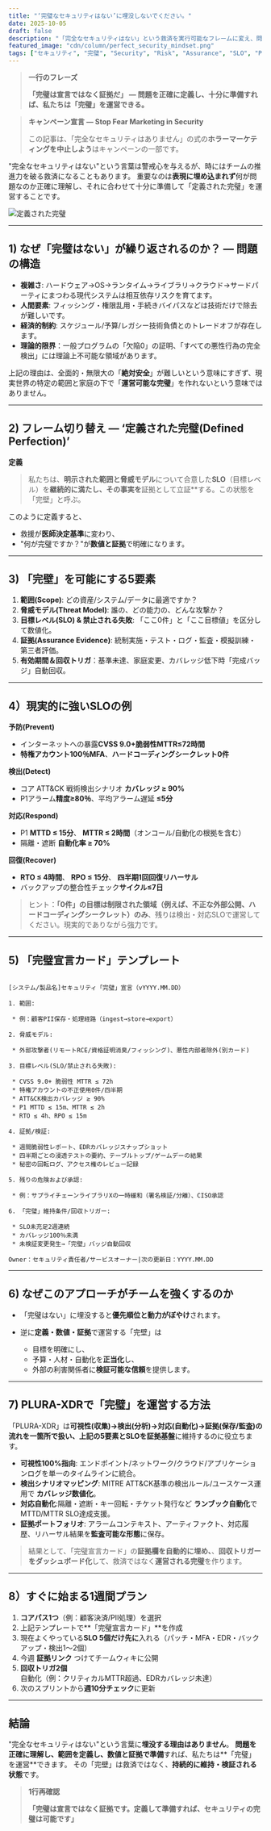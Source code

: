 ```yaml
---
title: "‘完璧なセキュリティはない’に埋没しないでください。"
date: 2025-10-05
draft: false
description: "「完全なセキュリティはない」という救済を実行可能なフレームに変え、問題を正確に定義・準備して範囲内の「完壁」を運営する方法を整理します。"
featured_image: "cdn/column/perfect_security_mindset.png"
tags: ["セキュリティ", "完璧", "Security", "Risk", "Assurance", "SLO", "PLURA-XDR"]
---
```


> **一行のフレーズ**
> 
> **「完璧は宣言ではなく証拠だ」 — 問題を正確に定義し、十分に準備すれば、私たちは「完璧」を運営できる。**

> **キャンペーン宣言 — Stop Fear Marketing in Security**
> 
> この記事は、「完全なセキュリティはありません」の式の**ホラーマーケティングを中止しよう**はキャンペーンの一部です。

"完全なセキュリティはない"という言葉は警戒心を与えるが、時にはチームの推進力を破る救済になることもあります。
重要なのは**表現に埋め込まれず**何が問題なのか正確に理解し、それに合わせて十分に準備して「定義された完璧」を運営することです。

![定義された完璧](https://blog.plura.io/cdn/column/perfect_security_mindset.png)

<!--more-->

---

## 1) なぜ「完璧はない」が繰り返されるのか？ — 問題の構造

* **複雑さ**: ハードウェア→OS→ランタイム→ライブラリ→クラウド→サードパーティにまつわる現代システムは相互依存リスクを育てます。
* **人間要素**: フィッシング・権限乱用・手続きバイパスなどは技術だけで除去が難しいです。
* **経済的制約**: スケジュール/予算/レガシー技術負債とのトレードオフが存在します。
* **理論的限界**：一般プログラムの「欠陥0」の証明、「すべての悪性行為の完全検出」には理論上不可能な領域があります。

上記の理由は、全面的・無限大の「**絶対安全**」が難しいという意味にすぎず、現実世界の特定の範囲と家庭の下で「**運営可能な完璧**」を作れないという意味ではありません。

---

## 2) フレーム切り替え — ‘定義された完璧(Defined Perfection)’

**定義**

> 私たちは、**明示された範囲と脅威モデル**について合意した**SLO**（目標レベル）を**継続的に満たし、その事実を**証拠として立証**する。この状態を「完壁」と呼ぶ。

このように定義すると、

* 救援が**医師決定基準**に変わり、
* "何が完璧ですか？"が**数値と証拠**で明確になります。

---

## 3) 「完壁」を可能にする5要素

1. **範囲(Scope)**: どの資産/システム/データに最適ですか？
2. **脅威モデル(Threat Model)**: 誰の、どの能力の、どんな攻撃か？
3. **目標レベル(SLO) & 禁止される失敗**: 「ここ0件」と「ここ目標値」を区分して数値化。
4. **証拠(Assurance Evidence)**: 統制実施・テスト・ログ・監査・模擬訓練・第三者評価。
5. **有効期間＆回収トリガ**：基準未達、家庭変更、カバレッジ低下時「完成バッジ」自動回収。

---

## 4）現実的に強いSLOの例

**予防(Prevent)**

* インターネットへの暴露**CVSS 9.0+脆弱性MTTR≤72時間**
* **特権アカウント100％MFA**、**ハードコーディングシークレット0件**

**検出(Detect)**

* コア ATT&CK 戦術検出シナリオ **カバレッジ ≥ 90%**
* P1アラーム**精度≥80％**、平均アラーム遅延 **≤5分**

**対応(Respond)**

* P1 **MTTD ≤ 15分**、 **MTTR ≤ 2時間**（オンコール/自動化の根拠を含む）
* 隔離・遮断 **自動化率 ≥ 70%**

**回復(Recover)**

* **RTO ≤ 4時間**、 **RPO ≤ 15分**、 **四半期1回回復リハーサル**
* バックアップの整合性チェック**サイクル≤7日**

> ヒント：**「0件」の目標は制限された領域（例えば、不正な外部公開、ハードコーディングシークレット）のみ**、残りは検出・対応SLOで運営してください。現実的でありながら強力です。

---

## 5) 「完璧宣言カード」テンプレート

```

[システム/製品名]セキュリティ「完璧」宣言（vYYYY.MM.DD）

1. 範囲:

 * 例：顧客PII保存・処理経路（ingest→store→export）

2. 脅威モデル:

 * 外部攻撃者(リモートRCE/資格証明消臭/フィッシング)、悪性内部者除外(別カード)

3. 目標レベル(SLO/禁止される失敗):

 * CVSS 9.0+ 脆弱性 MTTR ≤ 72h
 * 特権アカウントの不正使用0件/四半期
 * ATT&CK検出カバレッジ ≥ 90%
 * P1 MTTD ≤ 15m、MTTR ≤ 2h
 * RTO ≤ 4h、RPO ≤ 15m

4. 証拠/検証:

 * 週間脆弱性レポート、EDRカバレッジスナップショット
 * 四半期ごとの浸透テストの要約、テーブルトップ/ゲームデーの結果
 * 秘密の回転ログ、アクセス権のレビュー記録

5. 残りの危険および承認:

 * 例：サプライチェーンライブラリXの一時緩和（署名検証/分離）、CISO承認

6. 「完璧」維持条件/回収トリガー:

 * SLO未充足2週連続
 * カバレッジ100％未満
 * 未検証変更発生→「完壁」バッジ自動回収

Owner：セキュリティ責任者/サービスオーナー|次の更新日：YYYY.MM.DD

```

---

## 6) なぜこのアプローチがチームを強くするのか

* 「完璧はない」に埋没すると**優先順位と動力がぼやけ**されます。
* 逆に**定義・数値・証拠**で運営する「完壁」は

  * 目標を明確にし、
  * 予算・人材・自動化を**正当化**し、
  * 外部の利害関係者に**検証可能な信頼**を提供します。

---

## 7) PLURA-XDRで「完璧」を運営する方法

「PLURA-XDR」は**可視性(収集)→検出(分析)→対応(自動化)→証拠(保存/監査)**の流れを一箇所で扱い、上記の5要素とSLOを**証拠基盤**に維持するのに役立ちます。

* **可視性100%指向**: エンドポイント/ネットワーク/クラウド/アプリケーションログを単一のタイムラインに統合。
* **検出シナリオマッピング**: MITRE ATT&CK基準の検出ルール/ユースケース運用で **カバレッジ数値化**。
* **対応自動化**:隔離・遮断・キー回転・チケット発行など **ランブック自動化**でMTTD/MTTR SLO達成支援。
* **証拠ポートフォリオ**: アラームコンテキスト、アーティファクト、対応履歴、リハーサル結果を**監査可能な形態**に保存。

>結果として、「完璧宣言カード」の**証拠欄を自動的に埋め、**、**回収トリガーをダッシュ​​ボード化**して、救済ではなく**運営される完璧**を作ります。

---

## 8）すぐに始まる1週間プラン

1. **コアパス1つ**（例：顧客決済/PII処理）を選択
2. 上記テンプレートで**「完璧宣言カード」**を作成
3. 現在よくやっている**SLO 5個だけ先に**入れる（パッチ・MFA・EDR・バックアップ・検出1～2個）
4. 今週 **証拠リンク** つけてチームウィキに公開
5. **回収トリガ2個**自動化（例：クリティカルMTTR超過、EDRカバレッジ未達）
6. 次のスプリントから**週10分チェック**に更新

---

## 結論

"完全なセキュリティはない"という言葉に**埋没する理由はありません**。
**問題を正確に理解し、範囲を定義し、数値と証拠で準備**すれば、私たちは**「完璧」を運営**できます。
その「完壁」は救済ではなく、**持続的に維持・検証される状態**です。

> **1行再確認**
> 
> **「完璧は宣言ではなく証拠です。定義して準備すれば、セキュリティの完璧は可能です」**
